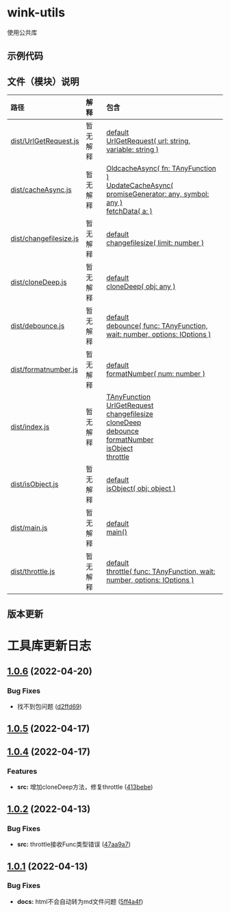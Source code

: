 <!--
 * @Author: t_winkjqzhang
 * @Date: 2022-04-02 11:58:36
 * @LastEditTime: 2022-04-14 01:40:14
 * @Description: Do not edit
-->

# wink-utils

使用公共库

## 示例代码

## 文件（模块）说明

| 路径 | 解释 | 包含 |
| :----- | :----- | :----- |
| [dist/UrlGetRequest.js](docs/modules/UrlGetRequest.md) | 暂无解释 | [default](docs/modules/UrlGetRequest.md#default)<br /> [UrlGetRequest( url: string, variable: string )](docs/modules/UrlGetRequest.md#UrlGetRequest) |
| [dist/cacheAsync.js](docs/modules/cacheAsync.md) | 暂无解释 | [OldcacheAsync( fn: TAnyFunction )](docs/modules/cacheAsync.md#OldcacheAsync)<br /> [UpdateCacheAsync( promiseGenerator: any, symbol: any )](docs/modules/cacheAsync.md#UpdateCacheAsync)<br /> [fetchData( a:  )](docs/modules/cacheAsync.md#fetchData) |
| [dist/changefilesize.js](docs/modules/changefilesize.md) | 暂无解释 | [default](docs/modules/changefilesize.md#default)<br /> [changefilesize( limit: number )](docs/modules/changefilesize.md#changefilesize) |
| [dist/cloneDeep.js](docs/modules/cloneDeep.md) | 暂无解释 | [default](docs/modules/cloneDeep.md#default)<br /> [cloneDeep( obj: any )](docs/modules/cloneDeep.md#cloneDeep) |
| [dist/debounce.js](docs/modules/debounce.md) | 暂无解释 | [default](docs/modules/debounce.md#default)<br /> [debounce( func: TAnyFunction, wait: number, options: IOptions )](docs/modules/debounce.md#debounce) |
| [dist/formatnumber.js](docs/modules/formatnumber.md) | 暂无解释 | [default](docs/modules/formatnumber.md#default)<br /> [formatNumber( num: number )](docs/modules/formatnumber.md#formatNumber) |
| [dist/index.js](docs/modules/index.md) | 暂无解释 | [TAnyFunction](docs/modules/index.md#TAnyFunction)<br /> [UrlGetRequest](docs/modules/index.md#UrlGetRequest)<br /> [changefilesize](docs/modules/index.md#changefilesize)<br /> [cloneDeep](docs/modules/index.md#cloneDeep)<br /> [debounce](docs/modules/index.md#debounce)<br /> [formatNumber](docs/modules/index.md#formatNumber)<br /> [isObject](docs/modules/index.md#isObject)<br /> [throttle](docs/modules/index.md#throttle) |
| [dist/isObject.js](docs/modules/isObject.md) | 暂无解释 | [default](docs/modules/isObject.md#default)<br /> [isObject( obj: object )](docs/modules/isObject.md#isObject) |
| [dist/main.js](docs/modules/main.md) | 暂无解释 | [default](docs/modules/main.md#default)<br /> [main()](docs/modules/main.md#main) |
| [dist/throttle.js](docs/modules/throttle.md) | 暂无解释 | [default](docs/modules/throttle.md#default)<br /> [throttle( func: TAnyFunction, wait: number, options: IOptions )](docs/modules/throttle.md#throttle) |

## 版本更新

# 工具库更新日志

## [1.0.6](https://github.com/huahuahuahuahuahua/wink-utils/compare/v1.0.5...v1.0.6) (2022-04-20)


### Bug Fixes

* 找不到包问题 ([d2ffd69](https://github.com/huahuahuahuahuahua/wink-utils/commit/d2ffd69bf03316ad8f0b71edafb8b2ac7db509f2))



## [1.0.5](https://github.com/huahuahuahuahuahua/wink-utils/compare/v1.0.4...v1.0.5) (2022-04-17)



## [1.0.4](https://github.com/huahuahuahuahuahua/wink-utils/compare/v1.0.2...v1.0.4) (2022-04-17)


### Features

* **src:** 增加cloneDeep方法，修复throttle ([413bebe](https://github.com/huahuahuahuahuahua/wink-utils/commit/413bebee7125d643d49a6357531dc1e6aef22701))



## [1.0.2](https://github.com/huahuahuahuahuahua/wink-utils/compare/v1.0.1...v1.0.2) (2022-04-13)


### Bug Fixes

* **src:** throttle接收Func类型错误 ([47aa9a7](https://github.com/huahuahuahuahuahua/wink-utils/commit/47aa9a70aae77789f34b87b61257a29e03f34ec6))



## [1.0.1](https://github.com/huahuahuahuahuahua/wink-utils/compare/5ff4a4fd68dd2d8e01b30ebc8713ca0d51d016c8...v1.0.1) (2022-04-13)


### Bug Fixes

* **docs:** html不会自动转为md文件问题 ([5ff4a4f](https://github.com/huahuahuahuahuahua/wink-utils/commit/5ff4a4fd68dd2d8e01b30ebc8713ca0d51d016c8))




